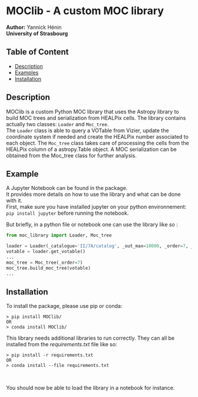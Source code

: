 # MOClib - A custom MOC library
__Author:__ Yannick Hénin<br>
__University of Strasbourg__

## Table of Content
- [Description](#description)
- [Examples](#examples)
- [Installation](#installation)

## Description

MOClib is a custom Python MOC library that uses the Astropy library to build MOC trees and serialization from HEALPix cells.
The library contains actually two classes: `Loader` and  `Moc_tree`. <br>
The `Loader` class is able to query a VOTable from Vizier, update the coordinate system if needed and create the HEALPix number associated to each object.
The `Moc_tree` class takes care of processing the cells from the HEALPix column of a astropy.Table object. A MOC serialization can be obtained from the Moc_tree class for further analysis.


## Example

A Jupyter Notebook can be found in the package.<br>
It provides more details on how to use the library and what can be done with it.<br>
First, make sure you have installed jupyter on your python environnement: `pip install jupyter` before running the notebook.

But briefly, in a python file or notebook one can use the library like so :

```python
from moc_library import Loader, Moc_tree

loader = Loader(_catalogue='II/7A/catalog', _out_max=10000, _order=7, _source="CDS")
votable = loader.get_votable()
...
moc_tree = Moc_tree(_order=7)
moc_tree.build_moc_tree(votable)
...
```

## Installation

To install the package, please use pip or conda:

```shell
> pip install MOClib/
OR
> conda install MOClib/
```

This library needs additional libraries to run correctly. They can all be installed from the *requirements.txt* file like so:

```shell
> pip install -r requirements.txt
OR
> conda install --file requirements.txt
```
<br>

You should now be able to load the library in a notebook for instance.
